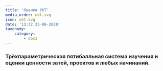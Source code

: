 ```yaml
---
title: 'Оценка УКТ'
media_order: ukt.svg
icon: ukt.svg
date: '13:32 25-06-2020'
taxonomy:
    category:
        - docs
---
```


### Трёхпараметрическая пятибалльная система изучения и оценки ценности затей, проектов и любых начинаний.
